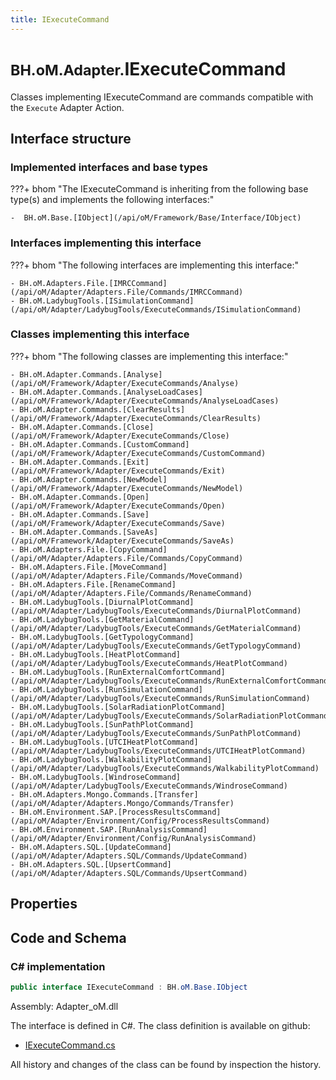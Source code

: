 ```yaml
---
title: IExecuteCommand
---
```


# <small>BH.oM.Adapter.</small>**IExecuteCommand**

Classes implementing IExecuteCommand are commands compatible with the `Execute` Adapter Action.

## Interface structure

### Implemented interfaces and base types

???+ bhom "The IExecuteCommand is inheriting from the following base type(s) and implements the following interfaces:"

    -  BH.oM.Base.[IObject](/api/oM/Framework/Base/Interface/IObject)


### Interfaces implementing this interface

???+ bhom "The following interfaces are implementing this interface:"

    - BH.oM.Adapters.File.[IMRCCommand](/api/oM/Adapter/Adapters.File/Commands/IMRCCommand)
    - BH.oM.LadybugTools.[ISimulationCommand](/api/oM/Adapter/LadybugTools/ExecuteCommands/ISimulationCommand)


### Classes implementing this interface

???+ bhom "The following classes are implementing this interface:"

    - BH.oM.Adapter.Commands.[Analyse](/api/oM/Framework/Adapter/ExecuteCommands/Analyse)
    - BH.oM.Adapter.Commands.[AnalyseLoadCases](/api/oM/Framework/Adapter/ExecuteCommands/AnalyseLoadCases)
    - BH.oM.Adapter.Commands.[ClearResults](/api/oM/Framework/Adapter/ExecuteCommands/ClearResults)
    - BH.oM.Adapter.Commands.[Close](/api/oM/Framework/Adapter/ExecuteCommands/Close)
    - BH.oM.Adapter.Commands.[CustomCommand](/api/oM/Framework/Adapter/ExecuteCommands/CustomCommand)
    - BH.oM.Adapter.Commands.[Exit](/api/oM/Framework/Adapter/ExecuteCommands/Exit)
    - BH.oM.Adapter.Commands.[NewModel](/api/oM/Framework/Adapter/ExecuteCommands/NewModel)
    - BH.oM.Adapter.Commands.[Open](/api/oM/Framework/Adapter/ExecuteCommands/Open)
    - BH.oM.Adapter.Commands.[Save](/api/oM/Framework/Adapter/ExecuteCommands/Save)
    - BH.oM.Adapter.Commands.[SaveAs](/api/oM/Framework/Adapter/ExecuteCommands/SaveAs)
    - BH.oM.Adapters.File.[CopyCommand](/api/oM/Adapter/Adapters.File/Commands/CopyCommand)
    - BH.oM.Adapters.File.[MoveCommand](/api/oM/Adapter/Adapters.File/Commands/MoveCommand)
    - BH.oM.Adapters.File.[RenameCommand](/api/oM/Adapter/Adapters.File/Commands/RenameCommand)
    - BH.oM.LadybugTools.[DiurnalPlotCommand](/api/oM/Adapter/LadybugTools/ExecuteCommands/DiurnalPlotCommand)
    - BH.oM.LadybugTools.[GetMaterialCommand](/api/oM/Adapter/LadybugTools/ExecuteCommands/GetMaterialCommand)
    - BH.oM.LadybugTools.[GetTypologyCommand](/api/oM/Adapter/LadybugTools/ExecuteCommands/GetTypologyCommand)
    - BH.oM.LadybugTools.[HeatPlotCommand](/api/oM/Adapter/LadybugTools/ExecuteCommands/HeatPlotCommand)
    - BH.oM.LadybugTools.[RunExternalComfortCommand](/api/oM/Adapter/LadybugTools/ExecuteCommands/RunExternalComfortCommand)
    - BH.oM.LadybugTools.[RunSimulationCommand](/api/oM/Adapter/LadybugTools/ExecuteCommands/RunSimulationCommand)
    - BH.oM.LadybugTools.[SolarRadiationPlotCommand](/api/oM/Adapter/LadybugTools/ExecuteCommands/SolarRadiationPlotCommand)
    - BH.oM.LadybugTools.[SunPathPlotCommand](/api/oM/Adapter/LadybugTools/ExecuteCommands/SunPathPlotCommand)
    - BH.oM.LadybugTools.[UTCIHeatPlotCommand](/api/oM/Adapter/LadybugTools/ExecuteCommands/UTCIHeatPlotCommand)
    - BH.oM.LadybugTools.[WalkabilityPlotCommand](/api/oM/Adapter/LadybugTools/ExecuteCommands/WalkabilityPlotCommand)
    - BH.oM.LadybugTools.[WindroseCommand](/api/oM/Adapter/LadybugTools/ExecuteCommands/WindroseCommand)
    - BH.oM.Adapters.Mongo.Commands.[Transfer](/api/oM/Adapter/Adapters.Mongo/Commands/Transfer)
    - BH.oM.Environment.SAP.[ProcessResultsCommand](/api/oM/Adapter/Environment/Config/ProcessResultsCommand)
    - BH.oM.Environment.SAP.[RunAnalysisCommand](/api/oM/Adapter/Environment/Config/RunAnalysisCommand)
    - BH.oM.Adapters.SQL.[UpdateCommand](/api/oM/Adapter/Adapters.SQL/Commands/UpdateCommand)
    - BH.oM.Adapters.SQL.[UpsertCommand](/api/oM/Adapter/Adapters.SQL/Commands/UpsertCommand)


## Properties

## Code and Schema

### C# implementation

``` C# title="C#"
public interface IExecuteCommand : BH.oM.Base.IObject
```

Assembly: Adapter_oM.dll

The interface is defined in C#. The class definition is available on github:

- [IExecuteCommand.cs](https://github.com/BHoM/BHoM_Adapter/blob/develop/Adapter_oM/ExecuteCommands\_IExecuteCommand.cs)

All history and changes of the class can be found by inspection the history.
